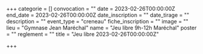  +++
categorie = []
convocation = ""
date = 2023-02-26T00:00:00Z
end_date = 2023-02-26T00:00:00Z
date_inscription = ""
date_tirage = ""
description = ""
event_type = "creneau"
fiche_inscription = ""
image = ""
lieu = "Gymnase Jean Maréchal"
name = "Jeu libre 9h-12h Maréchal"
poster = ""
reglement = ""
title = "Jeu libre 2023-02-26T00:00:00Z"

+++